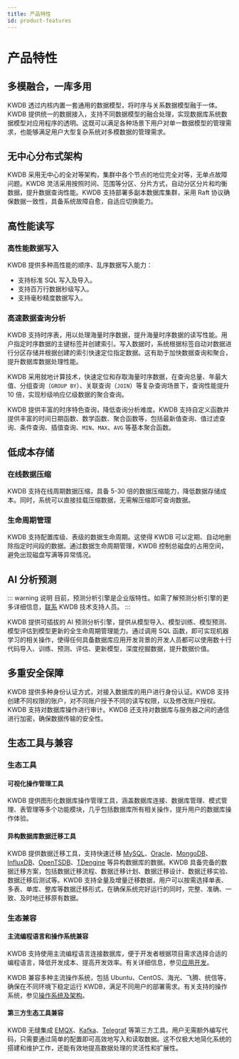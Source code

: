 ```yaml
---
title: 产品特性
id: product-features
---
```


# 产品特性

## 多模融合，一库多用

KWDB 透过内核内置一套通用的数据模型，将时序与关系数据模型融于一体。KWDB 提供统一的数据接入，支持不同数据模型的融合处理，实现数据库系统数据模型对应用程序的透明。这既可以满足各种场景下用户对单一数据模型的管理需求，也能够满足用户大型复杂系统对多模数据的管理需求。

## 无中心分布式架构

KWDB 采用无中心的全对等架构，集群中各个节点的地位完全对等，无单点故障问题。KWDB 灵活采用按照时间、范围等分区、分片方式，自动分区分片和均衡数据，提升数据查询性能。KWDB 支持部署多副本数据库集群，采用 Raft 协议确保数据一致性，具备系统故障自愈，自适应切换能力。

## 高性能读写

### 高性能数据写入

KWDB 提供多种高性能的顺序、乱序数据写入能力：

- 支持标准 SQL 写入及导入。
- 支持百万行数据秒级写入。
- 支持毫秒精度数据写入。

### 高速数据查询分析

KWDB 支持时序表，用以处理海量时序数据，提升海量时序数据的读写性能。用户指定时序数据的主键标签并创建索引。写入数据时，系统根据标签自动对数据进行分区存储并根据创建的索引快速定位指定数据。这有助于加快数据查询和聚合，提升数据库数据处理性能。

KWDB 采用就地计算技术，快速定位和存取海量时序数据，在查询总量、年最大值、分组查询（`GROUP BY`）、关联查询（`JOIN`）等复杂查询场景下，查询性能提升 10 倍，实现秒级响应亿级数据的聚合查询。

KWDB 提供丰富的时序特色查询，降低查询分析难度。KWDB 支持自定义函数并提供丰富的时间日期函数、数学函数、聚合函数等，包括最新值查询、值过滤查询、条件查询、插值查询、`MIN`、`MAX`、`AVG` 等基本聚合函数。

## 低成本存储

### 在线数据压缩

KWDB 支持在线周期数据压缩，具备 5-30 倍的数据压缩能力，降低数据存储成本。同时，系统可以直接挂载压缩数据，无需解压缩即可查询数据。

### 生命周期管理

KWDB 支持配置库级、表级的数据生命周期。这使得 KWDB 可以定期、自动地删除指定时间段的数据。通过数据生命周期管理，KWDB 控制总磁盘的占用空间，避免出现磁盘写满等异常情况。

## AI 分析预测

::: warning 说明
目前，预测分析引擎是企业版特性。如需了解预测分析引擎的更多详细信息，[联系](https://cs.kaiwudb.com/support/) KWDB 技术支持人员。
:::

KWDB 提供可插拔的 AI 预测分析引擎，提供从模型导入、模型训练、模型预测、模型评估到模型更新的全生命周期管理能力。通过调用 SQL 函数，即可实现机器学习的相关操作，使得任何具备数据库应用开发背景的开发人员都可以使用数十行代码导入、训练、预测、评估、更新模型，深度挖掘数据，提升数据价值。

## 多重安全保障

KWDB 提供多种身份认证方式，对接入数据库的用户进行身份认证。KWDB 支持创建不同权限的账户，对不同账户授予不同的读写权限，以及修改账户授权。KWDB 支持对数据库操作进行审计。KWDB 还支持对数据库与服务器之间的通信进行加密，确保数据传输的安全性。

## 生态工具与兼容

### 生态工具

#### 可视化操作管理工具

KWDB 提供图形化数据库操作管理工具，涵盖数据库连接、数据库管理、模式管理、表管理等多个功能模块，几乎包括数据库所有相关操作，提升用户的数据库操作体验。

#### 异构数据库数据迁移工具

KWDB 提供数据迁移工具，支持快速迁移 [MySQL](https://www.mysql.com/)、[Oracle](https://www.oracle.com/)、[MongoDB](https://www.mongodb.com/)、[InfluxDB](https://www.influxdata.com/)、[OpenTSDB](http://opentsdb.net/)、[TDengine](https://www.taosdata.com/) 等异构数据库的数据。KWDB 具备完备的数据迁移方案，包括数据迁移流程、数据迁移计划、数据迁移设计、数据迁移实验、数据迁移后测试等。KWDB 支持全量及增量迁移数据，用户可以按需选择单表、多表、单库、整库等数据迁移形式，在确保系统完好运行的同时，完整、准确、一致、及时地迁移原有数据。

### 生态兼容

#### 主流编程语言和操作系统兼容

KWDB 支持使用主流编程语言连接数据库，便于开发者根据项目需求选择合适的编程语言，降低开发成本、提高开发效率。有关详细信息，参见[应用开发](../development/overview.md)。

KWDB 兼容多种主流操作系统，包括 Ubuntu、CentOS、海光、飞腾、统信等，确保在不同环境下稳定运行 KWDB，满足不同用户的部署需求。有关支持的操作系统，参见[操作系统及架构](./product-metrics.md#操作系统及架构)。

#### 第三方生态工具兼容

KWDB 无缝集成 [EMQX](https://www.emqx.io/)、[Kafka](https://kafka.apache.org/)、[Telegraf](https://github.com/influxdata/telegraf) 等第三方工具。用户无需额外编写代码，只需要通过简单的配置即可高效地写入和读取数据。这不仅极大地简化系统的搭建和维护工作，还能有效地提高数据处理的灵活性和扩展性。
